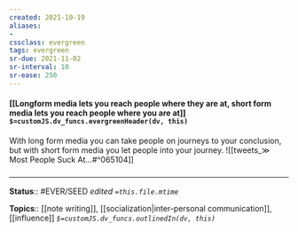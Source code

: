 ```yaml
---
created: 2021-10-19
aliases:
- 
cssclass: evergreen
tags: evergreen
sr-due: 2021-11-02
sr-interval: 10
sr-ease: 250
---
```

#### [[Longform media lets you reach people where they are at, short form media lets you reach people where you are at]] `$=customJS.dv_funcs.evergreenHeader(dv, this)`

With long form media you can take people on journeys to your conclusion, but with short form media you let people into your journey.
![[tweets_&Gt; Most People Suck At...#^065104]]

### <hr class="footnote"/>

**Status**:: #EVER/SEED
*edited `=this.file.mtime`*

**Topics**:: [[note writing]], [[socialization|inter-personal communication]], [[influence]]
*`$=customJS.dv_funcs.outlinedIn(dv, this)`*


